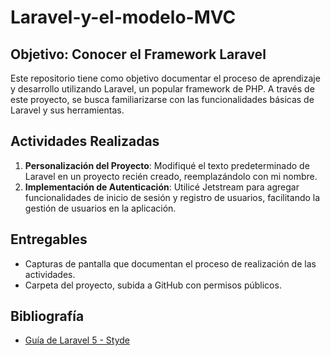 # Laravel-y-el-modelo-MVC
## Objetivo: Conocer el Framework Laravel

Este repositorio tiene como objetivo documentar el proceso de aprendizaje y desarrollo utilizando Laravel, un popular framework de PHP. A través de este proyecto, se busca familiarizarse con las funcionalidades básicas de Laravel y sus herramientas.

## Actividades Realizadas

1. **Personalización del Proyecto**: Modifiqué el texto predeterminado de Laravel en un proyecto recién creado, reemplazándolo con mi nombre.
2. **Implementación de Autenticación**: Utilicé Jetstream para agregar funcionalidades de inicio de sesión y registro de usuarios, facilitando la gestión de usuarios en la aplicación.

## Entregables

- Capturas de pantalla que documentan el proceso de realización de las actividades.
- Carpeta del proyecto, subida a GitHub con permisos públicos.

## Bibliografía

- [Guía de Laravel 5 - Styde](https://styde.net/laravel-5/)

